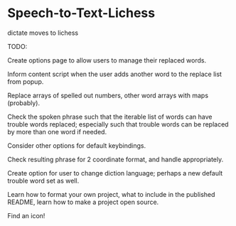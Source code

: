 # Speech-to-Text-Lichess
dictate moves to lichess

TODO:

Create options page to allow users to manage their replaced words.

Inform content script when the user adds another word to the replace list from popup.

Replace arrays of spelled out numbers, other word arrays with maps (probably).

Check the spoken phrase such that the iterable list of words can have trouble words replaced; especially
such that trouble words can be replaced by more than one word if needed.

Consider other options for default keybindings.

Check resulting phrase for 2 coordinate format, and handle appropriately.

Create option for user to change diction language; perhaps a new default trouble word set as well.

Learn how to format your own project, what to include in the published README, learn how to make a project open source.

Find an icon!

